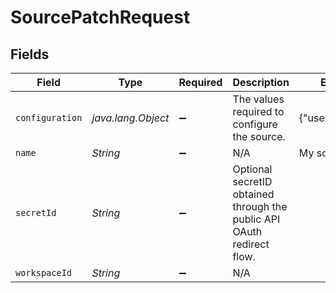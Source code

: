# SourcePatchRequest


## Fields

| Field                                                                  | Type                                                                   | Required                                                               | Description                                                            | Example                                                                |
| ---------------------------------------------------------------------- | ---------------------------------------------------------------------- | ---------------------------------------------------------------------- | ---------------------------------------------------------------------- | ---------------------------------------------------------------------- |
| `configuration`                                                        | *java.lang.Object*                                                     | :heavy_minus_sign:                                                     | The values required to configure the source.                           | {"user":"charles"}                                                     |
| `name`                                                                 | *String*                                                               | :heavy_minus_sign:                                                     | N/A                                                                    | My source                                                              |
| `secretId`                                                             | *String*                                                               | :heavy_minus_sign:                                                     | Optional secretID obtained through the public API OAuth redirect flow. |                                                                        |
| `workspaceId`                                                          | *String*                                                               | :heavy_minus_sign:                                                     | N/A                                                                    |                                                                        |